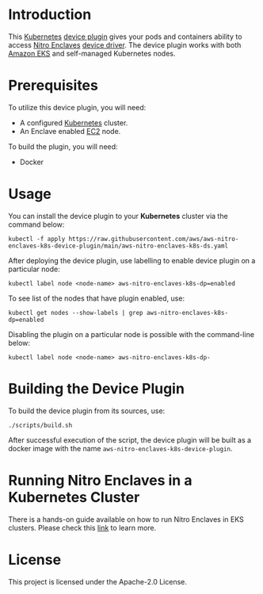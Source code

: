 # Introduction

This [Kubernetes](https://kubernetes.io/) [device plugin](https://kubernetes.io/docs/concepts/extend-kubernetes/compute-storage-net/device-plugins/) gives your pods and containers ability to access [Nitro Enclaves](https://aws.amazon.com/ec2/nitro/nitro-enclaves/) [device driver](https://docs.kernel.org/virt/ne_overview.html). The device plugin works with both [Amazon EKS](https://aws.amazon.com/eks/) and self-managed Kubernetes nodes.

# Prerequisites
To utilize this device plugin, you will need:

  - A configured [Kubernetes](https://kubernetes.io/) cluster.
  - An Enclave enabled [EC2](https://aws.amazon.com/ec2/features/) node.

To build the plugin, you will need:
  - Docker

# Usage
You can install the device plugin to your **Kubernetes** cluster via the command below:
```
kubectl -f apply https://raw.githubusercontent.com/aws/aws-nitro-enclaves-k8s-device-plugin/main/aws-nitro-enclaves-k8s-ds.yaml
```

After deploying the device plugin, use labelling to enable device plugin on a particular node:
```
kubectl label node <node-name> aws-nitro-enclaves-k8s-dp=enabled
```

To see list of the nodes that have plugin enabled, use:
```
kubectl get nodes --show-labels | grep aws-nitro-enclaves-k8s-dp=enabled
```

Disabling the plugin on a particular node is possible with the command-line below:
```
kubectl label node <node-name> aws-nitro-enclaves-k8s-dp-
```

# Building the Device Plugin
To build the device plugin from its sources, use:

```
./scripts/build.sh
````

After successful execution of the script, the device plugin will be built as a docker image with the name `aws-nitro-enclaves-k8s-device-plugin`.

# Running Nitro Enclaves in a Kubernetes Cluster

There is a hands-on guide available on how to run Nitro Enclaves in EKS clusters. Please check this [link](https://github.com/aws/aws-nitro-enclaves-with-k8s) to learn more.

# License
This project is licensed under the Apache-2.0 License.
